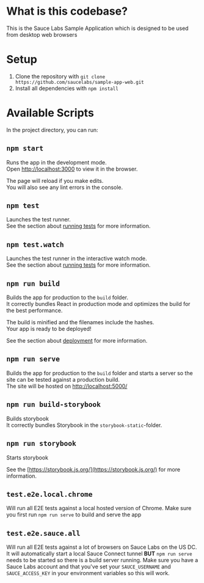 # What is this codebase?
This is the Sauce Labs Sample Application which is designed to be used from desktop web browsers

# Setup
1. Clone the repository with `git clone https://github.com/saucelabs/sample-app-web.git`
2. Install all dependencies with `npm install`

# Available Scripts

In the project directory, you can run:

## `npm start`

Runs the app in the development mode.<br>
Open [http://localhost:3000](http://localhost:3000) to view it in the browser.

The page will reload if you make edits.<br>
You will also see any lint errors in the console.

## `npm test`

Launches the test runner.<br>
See the section about [running tests](https://facebook.github.io/create-react-app/docs/running-tests) for more information.

## `npm test.watch`

Launches the test runner in the interactive watch mode.<br>
See the section about [running tests](https://facebook.github.io/create-react-app/docs/running-tests) for more information.

## `npm run build`

Builds the app for production to the `build` folder.<br>
It correctly bundles React in production mode and optimizes the build for the best performance.

The build is minified and the filenames include the hashes.<br>
Your app is ready to be deployed!

See the section about [deployment](https://facebook.github.io/create-react-app/docs/deployment) for more information.

## `npm run serve`

Builds the app for production to the `build` folder and starts a server so the site can be tested against a production build.<br>
The site will be hosted on [http://localhost:5000/](http://localhost:5000/)

## `npm run build-storybook`

Builds storybook<br>
It correctly bundles Storybook in the `storybook-static`-folder.

## `npm run storybook`

Starts storybook<br>

See the [https://storybook.js.org/](https://storybook.js.org/) for more information.

## `test.e2e.local.chrome`

Will run all E2E tests against a local hosted version of Chrome. Make sure you first run `npm run serve` to build and serve the app

## `test.e2e.sauce.all`

Will run all E2E tests against a lot of browsers on Sauce Labs on the US DC. It will automatically start a local Sauce Connect tunnel **BUT** `npm run serve` needs to be started so there is a build server running.
Make sure you have a Sauce Labs account and that you've set your `SAUCE_USERNAME` and `SAUCE_ACCESS_KEY` in your environment variables so this will work. 
